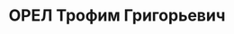 ---
title: ОРЕЛ Трофим Григорьевич
description: '1908 р., с. Мала Березань Харківської обл., українець, з селян, позапартійний,
  освіта початкова, слюсар гаражу Дніпропетровського гастроному "Союзпродмаг".

  13.01.1938 р.звинувачений у належності до к/рев. організації, розстріляний.

  Реабілітований 05.11.1957 р.'
---